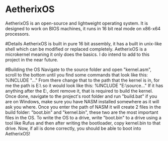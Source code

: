# AetherixOS
AetherixOS is an open-source and lightweight operating system. It is designed to work on BIOS machines, it runs in 16 bit real mode on x86-x64 processors.

#Details
AetherixOS is built in pure 16 bit assembly, it has a built in unix-like shell which can be modified or replaced completely. AetherixOS is a microkernel meaning it only does the basics. I do intend to add to this project in the near future.

#Building the OS
Navigate to the source folder and open "kernel.asm", scroll to the bottom until you find some commands that look like this: %INCLUDE "..." From there change that to the path that the kernel is in, for me the path is E:\ so it would look like this: %INCLUDE "E:\source..." If it has anything after the E:, dont remove it, that is required to build the kernel. Once done, navigate to the project's root folder and run "build.bat" if you are on Windows, make sure you have NASM installed somewhere as it will ask you where. Once you enter the path of NASM it will create 2 files in the build folder: "boot.bin" and "kernel.bin", these two are the most important files in the OS. To write the OS to a drive, write "boot.bin" to a drive using a tool like Rufus and then after writing the bootloader, copy kernel.bin to that drive. Now, if all is done correctly, you should be able to boot into AetherixOS!
